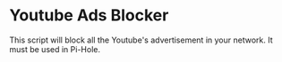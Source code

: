 # Youtube Ads Blocker
This script will block all the Youtube's advertisement in your network. It must be used in Pi-Hole.
